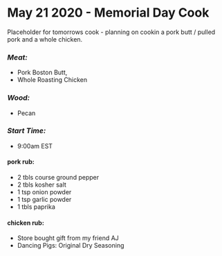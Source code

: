 # May 21 2020 - Memorial Day Cook

Placeholder for tomorrows cook - planning on cookin a pork butt / pulled pork and a whole chicken. 
### *Meat:* 
- Pork Boston Butt, 
- Whole Roasting Chicken
### *Wood:* 
- Pecan
### *Start Time:* 
- 9:00am EST


#### pork rub: 
- 2 tbls course ground pepper
- 2 tbls kosher salt
- 1 tsp onion powder
- 1 tsp garlic powder
- 1 tbls paprika

#### chicken rub:
- Store bought gift from my friend AJ
- Dancing Pigs: Original Dry Seasoning
